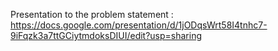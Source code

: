 Presentation to the problem statement : https://docs.google.com/presentation/d/1jODqsWrt58I4tnhc7-9iFqzk3a7ttGCiytmdoksDIUI/edit?usp=sharing